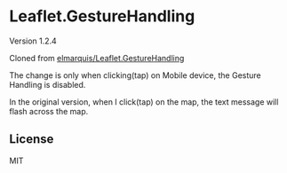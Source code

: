 # Leaflet.GestureHandling

Version 1.2.4

Cloned from [elmarquis/Leaflet.GestureHandling](https://github.com/elmarquis/Leaflet.GestureHandling)

The change is only when clicking(tap) on Mobile device, the Gesture Handling is disabled.

In the original version, when I click(tap) on the map, the text message will flash across the map.

## License

MIT
